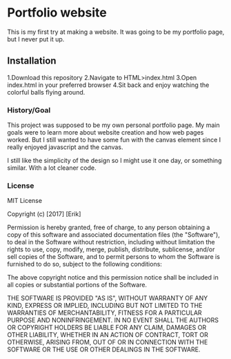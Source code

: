 # Portfolio website

This is my first try at making a website. It was going to be my portfolio page, but I never put it up.

## Installation

1.Download this repository
2.Navigate to HTML>index.html
3.Open index.html in your preferred browser
4.Sit back and enjoy watching the colorful balls flying around.

### History/Goal

This project was supposed to be my own personal portfolio page.
My main goals were to learn more about website creation and how web pages worked.
But I still wanted to have some fun with the canvas element since I really enjoyed javascript and the canvas.

I still like the simplicity of the design so I might use it one day, or something
similar. With a lot cleaner code.


### License

MIT License

Copyright (c) [2017] [Erik]

Permission is hereby granted, free of charge, to any person obtaining a copy
of this software and associated documentation files (the "Software"), to deal
in the Software without restriction, including without limitation the rights
to use, copy, modify, merge, publish, distribute, sublicense, and/or sell
copies of the Software, and to permit persons to whom the Software is
furnished to do so, subject to the following conditions:

The above copyright notice and this permission notice shall be included in all
copies or substantial portions of the Software.

THE SOFTWARE IS PROVIDED "AS IS", WITHOUT WARRANTY OF ANY KIND, EXPRESS OR
IMPLIED, INCLUDING BUT NOT LIMITED TO THE WARRANTIES OF MERCHANTABILITY,
FITNESS FOR A PARTICULAR PURPOSE AND NONINFRINGEMENT. IN NO EVENT SHALL THE
AUTHORS OR COPYRIGHT HOLDERS BE LIABLE FOR ANY CLAIM, DAMAGES OR OTHER
LIABILITY, WHETHER IN AN ACTION OF CONTRACT, TORT OR OTHERWISE, ARISING FROM,
OUT OF OR IN CONNECTION WITH THE SOFTWARE OR THE USE OR OTHER DEALINGS IN THE
SOFTWARE.
